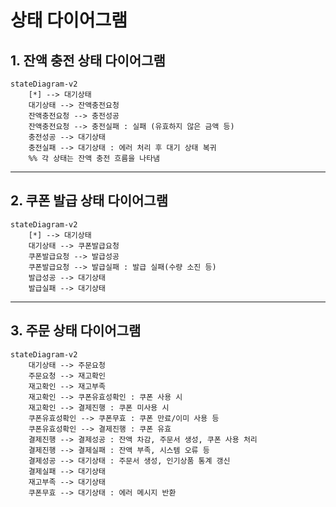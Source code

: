 # 상태 다이어그램

## 1. 잔액 충전 상태 다이어그램

```mermaid
stateDiagram-v2
    [*] --> 대기상태
    대기상태 --> 잔액충전요청
    잔액충전요청 --> 충전성공
    잔액충전요청 --> 충전실패 : 실패 (유효하지 않은 금액 등)
    충전성공 --> 대기상태
    충전실패 --> 대기상태 : 에러 처리 후 대기 상태 복귀
    %% 각 상태는 잔액 충전 흐름을 나타냄
```

---

## 2. 쿠폰 발급 상태 다이어그램

```mermaid
stateDiagram-v2
    [*] --> 대기상태
    대기상태 --> 쿠폰발급요청
    쿠폰발급요청 --> 발급성공
    쿠폰발급요청 --> 발급실패 : 발급 실패(수량 소진 등)
    발급성공 --> 대기상태
    발급실패 --> 대기상태
```

---

## 3. 주문 상태 다이어그램

```mermaid
stateDiagram-v2
    대기상태 --> 주문요청
    주문요청 --> 재고확인
    재고확인 --> 재고부족
    재고확인 --> 쿠폰유효성확인 : 쿠폰 사용 시
    재고확인 --> 결제진행 : 쿠폰 미사용 시
    쿠폰유효성확인 --> 쿠폰무효 : 쿠폰 만료/이미 사용 등
    쿠폰유효성확인 --> 결제진행 : 쿠폰 유효
    결제진행 --> 결제성공 : 잔액 차감, 주문서 생성, 쿠폰 사용 처리
    결제진행 --> 결제실패 : 잔액 부족, 시스템 오류 등
    결제성공 --> 대기상태 : 주문서 생성, 인기상품 통계 갱신
    결제실패 --> 대기상태
    재고부족 --> 대기상태
    쿠폰무효 --> 대기상태 : 에러 메시지 반환
```
